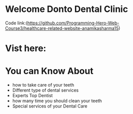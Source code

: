 # Welcome Donto Dental Clinic
Code link:(https://github.com/Programming-Hero-Web-Course3/healthcare-related-website-anamikasharma15)

# Vist here:


# You can Know About
- how to take care of your teeth
- Different type of dental services
- Experts Top Dentist
- how many time you should clean your teeth
- Special services of your Dental Care